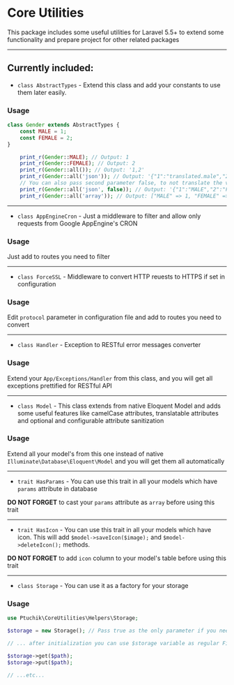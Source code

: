 # Core Utilities

This package includes some useful utilities for Laravel 5.5+ to extend some functionality and prepare project for other related packages

---

## Currently included:
- `class AbstractTypes` - Extend this class and add your constants to use them later easily.

### Usage

```php
class Gender extends AbstractTypes {
    const MALE = 1;
    const FEMALE = 2;
}
```

```php
    print_r(Gender::MALE); // Output: 1
    print_r(Gender::FEMALE); // Output: 2
    print_r(Gender::all()); // Output: '1,2'
    print_r(Gender::all('json')); // Output: '{"1":"translated.male","2":"translated.female"}'
    // You can also pass second parameter false, to not translate the values
    print_r(Gender::all('json', false)); // Output: '{"1":"MALE","2":"FEMALE"}'
    print_r(Gender::all('array')); // Output: ["MALE" => 1, "FEMALE" => 2]
```

---

- `class AppEngineCron` - Just a middleware to filter and allow only requests from Google AppEngine's CRON

### Usage

Just add to routes you need to filter

---

- `class ForceSSL` - Middleware to convert HTTP reuests to HTTPS if set in configuration

### Usage

Edit `protocol` parameter in configuration file and add to routes you need to convert

---

- `class Handler` - Exception to RESTful error messages converter

### Usage

Extend your `App/Exceptions/Handler` from this class, and you will get all exceptions prettified for RESTful API

---

- `class Model` - This class extends from native Eloquent Model and adds some useful features like camelCase attributes, translatable attributes and optional and configurable attribute sanitization

### Usage

Extend all your model's from this one instead of native `Illuminate\Database\Eloquent\Model` and you will get them all automatically

---

- `trait HasParams` - You can use this trait in all your models which have `params` attribute in database

**DO NOT FORGET** to cast your `params` attribute as `array` before using this trait

---

- `trait HasIcon` - You can use this trait in all your models which have icon. This will add `$model->saveIcon($image);` and `$model->deleteIcon();` methods.

**DO NOT FORGET** to add `icon` column to your model's table before using this trait

---

- `class Storage` - You can use it as a factory for your storage

### Usage

```php
use Ptuchik\CoreUtilities\Helpers\Storage;

$storage = new Storage(); // Pass true as the only parameter if you need to initialize your public storage

// ... after initialization you can use $storage variable as regular Filesystem Adapter. like:

$storage->get($path);
$storage->put($path);

// ...etc...
```
